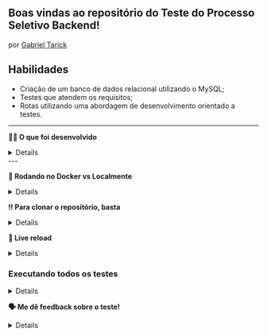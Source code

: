 ## Boas vindas ao repositório do Teste do Processo Seletivo Backend!
por [Gabriel Tarick](https://www.linkedin.com/in/gabriel-tarick/)

## Habilidades

- Criação de um banco de dados relacional utilizando o MySQL;
- Testes que atendem os requisitos;
- Rotas utilizando uma abordagem de desenvolvimento orientado a testes.

---

  <strong>👨‍💻 O que foi desenvolvido</strong><br />  
<details>
  Construção de uma aplicação de rotas (usuarios, enderecos) em que será possível cadastrar, visualizar, pesquisar, editar e excluir informações. Para isso foi feito:
  1. Desenvolvimento de uma API de um `CRUD` (**C**reate, **R**ead, **U**pdate e **D**elete) de usuários e endereços (usuarios, enderecos_usuario);
  2. Desenvolvimento de alguns endpoints que fazem leitura e escrevem em um arquivo utilizando o módulo `express`.

</details>
---

  <strong>:whale: Rodando no Docker vs Localmente</strong><br />
<details>
  
  ## Com Docker
 
  > Rode o serviço `node` com o comando `docker-compose up -d`.
  - Esse serviço irá inicializar um container chamado `teste-backend-api-database-1`.
  - A partir daqui você pode rodar o container via CLI ou abri-lo no VS Code.

  > Use o comando `docker exec -it teste-backend-api-database-1 bash`.
  - Ele te dará acesso ao terminal interativo do container criado pelo compose, que está rodando em segundo plano.

  > Instale as dependências [**Caso existam**] com `npm install`

  > Execute a aplicação com `npm start` ou `npm run dev`


  :eyes: **De olho na dica:** 

  A extensão `Remote - Containers` do VS Code é indicada para que você  possa visualizar a aplicação no container Docker direto no VS Code.

  ---
  
  ## Sem Docker
  
  > Instale as dependências [**Caso existam**] com `npm install`

  :eyes: **De olho nas dicas:** 
  1. Para rodar o Teste_Banckend, **obrigatoriamente** você deve ter o `node` instalado em seu computador.
  2. O avaliador espera que a versão do `node` utilizada seja a 16.

</details>


<strong>‼️ Para clonar o repositório, basta</strong><br />
<details>
  - `git clone git@github.com:p4n1k0/Test_Backend.git`.
  - Entre na pasta do repositório que você acabou de clonar:
    - `cd teste-backend-api`  

</details>

<strong>🔁 Live reload</strong><br />
<details>

  Use o [Nodemon](https://nodemon.io) para monitorar as mudanças nos arquivos e reiniciar o servidor automaticamente.

  Este teste já vem com as dependências relacionadas ao _nodemon_ configuradas no arquivo `package.json`.

  Para iniciar o servidor em modo de desenvolvimento basta executar o comando `npm run dev`. Este comando fará com que o servidor reinicie de forma automática ao salvar uma modificação realizada nos arquivos do teste.
</details>

  ### Executando todos os testes
<details>

  Para poder executar os testes, inicie a aplicação com `npm run dev`, em seguida, basta executar o comando `npm test` e **todos** os testes serão executados.  

  :warning: **Importante:** os comandos de testes podem ser executados tanto no terminal do seu computador quanto do **_Docker_**.
</details>

<strong>🗣 Me dê feedback sobre o teste!</strong><br />
<details> 
:warning: **O avaliador automático não necessariamente avalia o teste na ordem em que os requisitos aparecem no arquivo. Isso acontece para deixar o processo de avaliação mais rápido. Então, não se assuste se isso acontecer, ok?**

</details>
